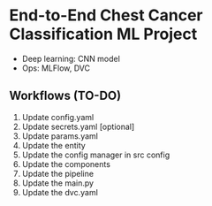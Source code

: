 # End-to-End Chest Cancer Classification ML Project
- Deep learning: CNN model
- Ops: MLFlow, DVC

## Workflows (TO-DO)
1. Update config.yaml
2. Update secrets.yaml [optional]
3. Update params.yaml
4. Update the entity
5. Update the config manager in src config
6. Update the components
7. Update the pipeline
8. Update the main.py
9. Update the dvc.yaml
